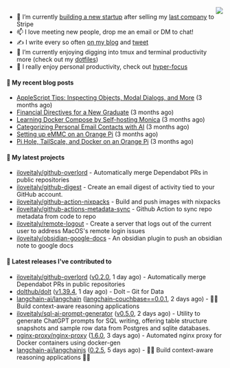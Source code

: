 <img align="right" src="https://github-readme-stats.vercel.app/api?username=iloveitaly&show_icons=true&text_color=718096&hide_title=true"/>

- 🔭 I’m currently [building a new startup](https://mikebian.co/bye-stripe-on-to-the-next-adventure/) after selling my [last company](https://suitesync.io) to Stripe
- 📫 I love meeting new people, drop me an email or DM to chat!
- ✍️ I write every so often [on my blog](http://mikebian.co/) and [tweet](https://twitter.com/mike_bianco)
- 🌱 I’m currently enjoying digging into tmux and terminal productivity more (check out my [dotfiles](https://github.com/iloveitaly/dotfiles))
- 💬 I really enjoy personal productivity, check out [hyper-focus](https://github.com/iloveitaly/hyper-focus)

#### 📜 My recent blog posts


- [AppleScript Tips: Inspecting Objects, Modal Dialogs, and More](https://mikebian.co/applescript-tips-inspecting-objects-modal-dialogs-and-more/) (3 months ago)
- [Financial Directives for a New Graduate](https://mikebian.co/financial-directives-for-a-new-graduate/) (3 months ago)
- [Learning Docker Compose by Self-hosting Monica](https://mikebian.co/learning-docker-compose-by-self-hosting-monica/) (3 months ago)
- [Categorizing Personal Email Contacts with AI](https://mikebian.co/categorizing-personal-email-contacts-with-ai/) (3 months ago)
- [Setting up eMMC on an Orange Pi](https://mikebian.co/setting-up-emmc-on-an-orange-pi/) (3 months ago)
- [Pi Hole, TailScale, and Docker on an Orange Pi](https://mikebian.co/pi-hole-tailscale-and-docker-on-an-orange-pi/) (3 months ago)

#### 🌱 My latest projects


- [iloveitaly/github-overlord](https://github.com/iloveitaly/github-overlord) - Automatically merge Dependabot PRs in public repositories
- [iloveitaly/github-digest](https://github.com/iloveitaly/github-digest) - Create an email digest of activity tied to your GitHub account.
- [iloveitaly/github-action-nixpacks](https://github.com/iloveitaly/github-action-nixpacks) - Build and push images with nixpacks
- [iloveitaly/github-actions-metadata-sync](https://github.com/iloveitaly/github-actions-metadata-sync) - Github Action to sync repo metadata from code to repo
- [iloveitaly/remote-logout](https://github.com/iloveitaly/remote-logout) - Create a server that logs out of the current user to address MacOS&#39;s remote login issues
- [iloveitaly/obsidian-google-docs](https://github.com/iloveitaly/obsidian-google-docs) - An obsidian plugin to push an obsidian note to google docs

#### 🔭 Latest releases I've contributed to


- [iloveitaly/github-overlord](https://github.com/iloveitaly/github-overlord) ([v0.2.0](https://github.com/iloveitaly/github-overlord/releases/tag/v0.2.0), 1 day ago) - Automatically merge Dependabot PRs in public repositories
- [dolthub/dolt](https://github.com/dolthub/dolt) ([v1.39.4](https://github.com/dolthub/dolt/releases/tag/v1.39.4), 1 day ago) - Dolt – Git for Data
- [langchain-ai/langchain](https://github.com/langchain-ai/langchain) ([langchain-couchbase==0.0.1](https://github.com/langchain-ai/langchain/releases/tag/langchain-couchbase%3D%3D0.0.1), 2 days ago) - 🦜🔗 Build context-aware reasoning applications
- [iloveitaly/sql-ai-prompt-generator](https://github.com/iloveitaly/sql-ai-prompt-generator) ([v0.5.0](https://github.com/iloveitaly/sql-ai-prompt-generator/releases/tag/v0.5.0), 2 days ago) - Utility to generate ChatGPT prompts for SQL writing, offering table structure snapshots and sample row data from Postgres and sqlite databases.
- [nginx-proxy/nginx-proxy](https://github.com/nginx-proxy/nginx-proxy) ([1.6.0](https://github.com/nginx-proxy/nginx-proxy/releases/tag/1.6.0), 3 days ago) - Automated nginx proxy for Docker containers using docker-gen
- [langchain-ai/langchainjs](https://github.com/langchain-ai/langchainjs) ([0.2.5](https://github.com/langchain-ai/langchainjs/releases/tag/0.2.5), 5 days ago) - 🦜🔗 Build context-aware reasoning applications 🦜🔗
